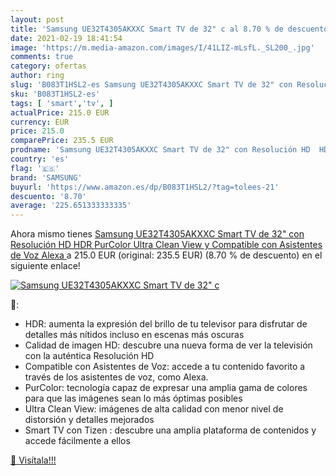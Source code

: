 ```yaml
---
layout: post
title: 'Samsung UE32T4305AKXXC Smart TV de 32" c al 8.70 % de descuento'
date: 2021-02-19 18:41:54
image: 'https://m.media-amazon.com/images/I/41LIZ-mLsfL._SL200_.jpg'
comments: true
category: ofertas
author: ring
slug: 'B083T1HSL2-es Samsung UE32T4305AKXXC Smart TV de 32" con Resolución HD...'
sku: 'B083T1HSL2-es'
tags: [ 'smart','tv', ]
actualPrice: 215.0 EUR
currency: EUR
price: 215.0
comparePrice: 235.5 EUR
prodname: 'Samsung UE32T4305AKXXC Smart TV de 32" con Resolución HD  HDR  PurColor  Ultra Clean View y Compatible con Asistentes de Voz  Alexa '
country: 'es'
flag: '🇪🇸'
brand: 'SAMSUNG'
buyurl: 'https://www.amazon.es/dp/B083T1HSL2/?tag=tolees-21'
descuento: '8.70'
average: '225.651333333335'
---
```


Ahora mismo tienes [Samsung UE32T4305AKXXC Smart TV de 32" con Resolución HD  HDR  PurColor  Ultra Clean View y Compatible con Asistentes de Voz  Alexa ](https://www.amazon.es/dp/B083T1HSL2/?tag=tolees-21) a 215.0 EUR (original: 235.5 EUR) (8.70 %  de descuento) en el siguiente enlace!

[![Samsung UE32T4305AKXXC Smart TV de 32" c](https://m.media-amazon.com/images/I/41LIZ-mLsfL._SL200_.jpg)](https://www.amazon.es/dp/B083T1HSL2/?tag=tolees-21)

🔎:

- HDR: aumenta la expresión del brillo de tu televisor para disfrutar de detalles más nítidos incluso en escenas más oscuras
- Calidad de imagen HD: descubre una nueva forma de ver la televisión con la auténtica Resolución HD
- Compatible con Asistentes de Voz: accede a tu contenido favorito a través de los asistentes de voz, como Alexa.
- PurColor: tecnología capaz de expresar una amplia gama de colores para que las imágenes sean lo más óptimas posibles
- Ultra Clean View: imágenes de alta calidad con menor nivel de distorsión y detalles mejorados
- Smart TV con Tizen : descubre una amplia plataforma de contenidos y accede fácilmente a ellos

[🛒 Visítala!!!](https://www.amazon.es/dp/B083T1HSL2/?tag=tolees-21)

